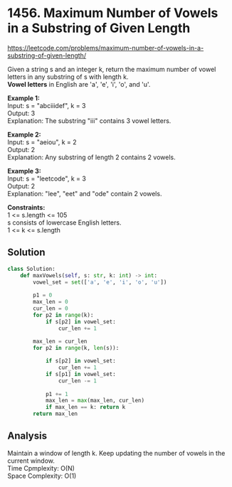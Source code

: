 # 1456. Maximum Number of Vowels in a Substring of Given Length

https://leetcode.com/problems/maximum-number-of-vowels-in-a-substring-of-given-length/


Given a string s and an integer k, return the maximum number of vowel letters in any substring of s with length k.\
**Vowel letters** in English are 'a', 'e', 'i', 'o', and 'u'.

**Example 1:**\
Input: s = "abciiidef", k = 3\
Output: 3\
Explanation: The substring "iii" contains 3 vowel letters.

**Example 2:**\
Input: s = "aeiou", k = 2\
Output: 2\
Explanation: Any substring of length 2 contains 2 vowels.

**Example 3:**\
Input: s = "leetcode", k = 3\
Output: 2\
Explanation: "lee", "eet" and "ode" contain 2 vowels.
 

**Constraints:**\
1 <= s.length <= 105\
s consists of lowercase English letters.\
1 <= k <= s.length

## Solution 
```python
class Solution:
    def maxVowels(self, s: str, k: int) -> int:
        vowel_set = set(['a', 'e', 'i', 'o', 'u'])
        
        p1 = 0
        max_len = 0
        cur_len = 0
        for p2 in range(k):
            if s[p2] in vowel_set:
                cur_len += 1
        
        max_len = cur_len 
        for p2 in range(k, len(s)):  

            if s[p2] in vowel_set:
                cur_len += 1
            if s[p1] in vowel_set:
                cur_len -= 1
                
            p1 += 1
            max_len = max(max_len, cur_len)
            if max_len == k: return k
        return max_len
```

## Analysis
Maintain a window of length k. Keep updating the number of vowels in the current window. \
Time Cpmplexity: O(N)\
Space Complexity: O(1)
